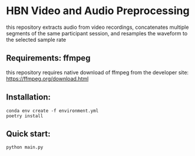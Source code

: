 # HBN Video and Audio Preprocessing
this repository extracts audio from video recordings, concatenates multiple segments of the same participant session, and resamples the waveform to the selected sample rate

## Requirements: ffmpeg
this repository requires native download of ffmpeg from the developer site: https://ffmpeg.org/download.html

## Installation:
```
conda env create -f environment.yml
poetry install
```

## Quick start:
```
python main.py
```
